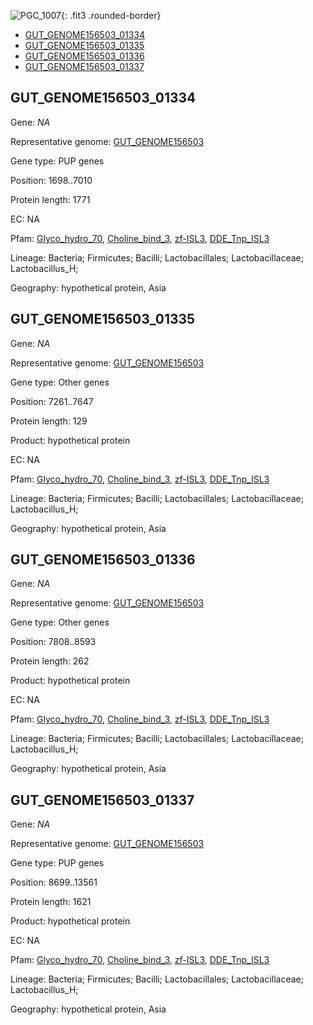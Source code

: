 ![PGC_1007](../static/images/Clusters_figure/PGC_1007.jpg){: .fit3 .rounded-border}

<ul id="myTab" class="nav nav-tabs">
  <li class="active">
        <a href="#tab1" data-toggle="tab">GUT_GENOME156503_01334</a>
  </li>
<li><a href="#tab2" data-toggle="tab">GUT_GENOME156503_01335</a></li>
<li><a href="#tab3" data-toggle="tab">GUT_GENOME156503_01336</a></li>
<li><a href="#tab4" data-toggle="tab">GUT_GENOME156503_01337</a></li>
</ul>

<div id="myTabContent" class="tab-content">
  <div class="tab-pane fade in active" id="tab1">

<h2 id="GUT_GENOME156503_01334">GUT_GENOME156503_01334</h2>
<p>Gene: <em>NA</em>
<p>Representative genome: <a href="https://www.ebi.ac.uk/metagenomics/genomes/MGYG-HGUT-01336">GUT_GENOME156503</a></p>
<p>Gene type: PUP genes</p>
<p>Position: 1698..7010</p>
<p>Protein length: 1771</p>
<p>EC: NA</p>
<p>Pfam: <a href="http://pfam.xfam.org/family/Glyco_hydro_70">Glyco_hydro_70</a>, <a href="http://pfam.xfam.org/family/Choline_bind_3">Choline_bind_3</a>, <a href="http://pfam.xfam.org/family/zf-ISL3">zf-ISL3</a>, <a href="http://pfam.xfam.org/family/DDE_Tnp_ISL3">DDE_Tnp_ISL3</a></p>
<p>Lineage: Bacteria; Firmicutes; Bacilli; Lactobacillales; Lactobacillaceae; Lactobacillus_H; </p>
<p>Geography: hypothetical protein, Asia</p>
  </div>

  <div class="tab-pane fade" id="tab2">

<h2 id="GUT_GENOME156503_01335">GUT_GENOME156503_01335</h2>
<p>Gene: <em>NA</em></p>
<p>Representative genome: <a href="https://www.ebi.ac.uk/metagenomics/genomes/MGYG-HGUT-01336">GUT_GENOME156503</a></p>
<p>Gene type: Other genes</p>
<p>Position: 7261..7647</p>
<p>Protein length: 129</p>
<p>Product: hypothetical protein</p>
<p>EC: NA</p>
<p>Pfam: <a href="http://pfam.xfam.org/family/Glyco_hydro_70">Glyco_hydro_70</a>, <a href="http://pfam.xfam.org/family/Choline_bind_3">Choline_bind_3</a>, <a href="http://pfam.xfam.org/family/zf-ISL3">zf-ISL3</a>, <a href="http://pfam.xfam.org/family/DDE_Tnp_ISL3">DDE_Tnp_ISL3</a></p>
<p>Lineage: Bacteria; Firmicutes; Bacilli; Lactobacillales; Lactobacillaceae; Lactobacillus_H; </p>
<p>Geography: hypothetical protein, Asia</p>

  </div>
  <div class="tab-pane fade" id="tab3">

<h2 id="GUT_GENOME156503_01336">GUT_GENOME156503_01336</h2>
<p>Gene: <em>NA</em></p>
<p>Representative genome: <a href="https://www.ebi.ac.uk/metagenomics/genomes/MGYG-HGUT-01336">GUT_GENOME156503</a></p>
<p>Gene type: Other genes</p>
<p>Position: 7808..8593</p>
<p>Protein length: 262</p>
<p>Product: hypothetical protein</p>
<p>EC: NA</p>
<p>Pfam: <a href="http://pfam.xfam.org/family/Glyco_hydro_70">Glyco_hydro_70</a>, <a href="http://pfam.xfam.org/family/Choline_bind_3">Choline_bind_3</a>, <a href="http://pfam.xfam.org/family/zf-ISL3">zf-ISL3</a>, <a href="http://pfam.xfam.org/family/DDE_Tnp_ISL3">DDE_Tnp_ISL3</a></p>
<p>Lineage: Bacteria; Firmicutes; Bacilli; Lactobacillales; Lactobacillaceae; Lactobacillus_H; </p>
<p>Geography: hypothetical protein, Asia</p>

  </div>
  <div class="tab-pane fade" id="tab4">

<h2 id="GUT_GENOME156503_01337">GUT_GENOME156503_01337</h2>
<p>Gene: <em>NA</em></p>
<p>Representative genome: <a href="https://www.ebi.ac.uk/metagenomics/genomes/MGYG-HGUT-01336">GUT_GENOME156503</a></p>
<p>Gene type: PUP genes</p>
<p>Position: 8699..13561</p>
<p>Protein length: 1621</p>
<p>Product: hypothetical protein</p>
<p>EC: NA</p>
<p>Pfam: <a href="http://pfam.xfam.org/family/Glyco_hydro_70">Glyco_hydro_70</a>, <a href="http://pfam.xfam.org/family/Choline_bind_3">Choline_bind_3</a>, <a href="http://pfam.xfam.org/family/zf-ISL3">zf-ISL3</a>, <a href="http://pfam.xfam.org/family/DDE_Tnp_ISL3">DDE_Tnp_ISL3</a></p>
<p>Lineage: Bacteria; Firmicutes; Bacilli; Lactobacillales; Lactobacillaceae; Lactobacillus_H; </p>
<p>Geography: hypothetical protein, Asia</p>

  </div>
</div>
